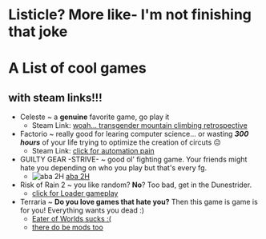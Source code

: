 # Listicle? More like- I'm not finishing that joke

# A List of cool games
## with steam links!!!

- Celeste ~ a **genuine** favorite game, go play it
  - Steam Link: [woah... transgender mountain climbing retrospective](https://store.steampowered.com/app/504230/Celeste/)
- Factorio ~ really good for learing computer science... or wasting ***300 hours*** of your life trying to optimize the creation of circuts &#128532;
  - Steam Link: [click for automation pain](https://store.steampowered.com/app/427520/Factorio/)
- GUILTY GEAR -STRIVE- ~ good ol' fighting game. Your friends might hate you depending on who you play but that's every fg.
  - ![aba 2H](https://www.dustloop.com/wiki/images/thumb/7/7c/GGST_A.B.A_2H_2.png/210px-GGST_A.B.A_2H_2.png) [aba 2H](https://store.steampowered.com/app/1384160/GUILTY_GEAR_STRIVE/)
- Risk of Rain 2 ~ you like random? **No**? Too bad, get in the Dunestrider.
  - [click for Loader gameplay](https://store.steampowered.com/app/632360/Risk_of_Rain_2/)
- Terraria ~ **Do you love games that hate you?** Then this game is game is for you! Everything wants you dead :)
  - [Eater of Worlds sucks :(](https://store.steampowered.com/app/105600/Terraria/)
  - [there do be mods too](https://store.steampowered.com/app/1281930/tModLoader/)
